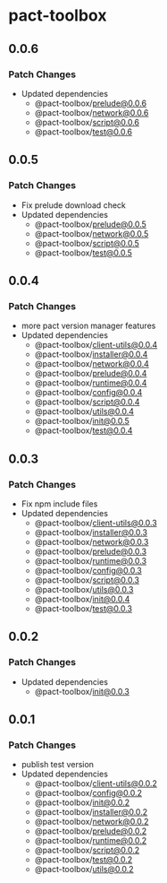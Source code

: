 # pact-toolbox

## 0.0.6

### Patch Changes

- Updated dependencies
  - @pact-toolbox/prelude@0.0.6
  - @pact-toolbox/network@0.0.6
  - @pact-toolbox/script@0.0.6
  - @pact-toolbox/test@0.0.6

## 0.0.5

### Patch Changes

- Fix prelude download check
- Updated dependencies
  - @pact-toolbox/prelude@0.0.5
  - @pact-toolbox/network@0.0.5
  - @pact-toolbox/script@0.0.5
  - @pact-toolbox/test@0.0.5

## 0.0.4

### Patch Changes

- more pact version manager features
- Updated dependencies
  - @pact-toolbox/client-utils@0.0.4
  - @pact-toolbox/installer@0.0.4
  - @pact-toolbox/network@0.0.4
  - @pact-toolbox/prelude@0.0.4
  - @pact-toolbox/runtime@0.0.4
  - @pact-toolbox/config@0.0.4
  - @pact-toolbox/script@0.0.4
  - @pact-toolbox/utils@0.0.4
  - @pact-toolbox/init@0.0.5
  - @pact-toolbox/test@0.0.4

## 0.0.3

### Patch Changes

- Fix npm include files
- Updated dependencies
  - @pact-toolbox/client-utils@0.0.3
  - @pact-toolbox/installer@0.0.3
  - @pact-toolbox/network@0.0.3
  - @pact-toolbox/prelude@0.0.3
  - @pact-toolbox/runtime@0.0.3
  - @pact-toolbox/config@0.0.3
  - @pact-toolbox/script@0.0.3
  - @pact-toolbox/utils@0.0.3
  - @pact-toolbox/init@0.0.4
  - @pact-toolbox/test@0.0.3

## 0.0.2

### Patch Changes

- Updated dependencies
  - @pact-toolbox/init@0.0.3

## 0.0.1

### Patch Changes

- publish test version
- Updated dependencies
  - @pact-toolbox/client-utils@0.0.2
  - @pact-toolbox/config@0.0.2
  - @pact-toolbox/init@0.0.2
  - @pact-toolbox/installer@0.0.2
  - @pact-toolbox/network@0.0.2
  - @pact-toolbox/prelude@0.0.2
  - @pact-toolbox/runtime@0.0.2
  - @pact-toolbox/script@0.0.2
  - @pact-toolbox/test@0.0.2
  - @pact-toolbox/utils@0.0.2
